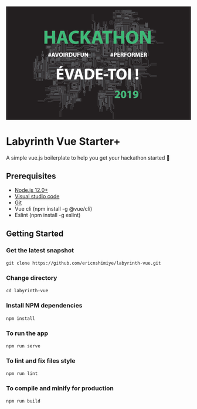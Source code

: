 ![Labyrinth Vue Starter+](src/assets/Hackathon.png)

Labyrinth Vue Starter+
=======================

A simple vue.js boilerplate to help you get your hackathon started :rocket:

Prerequisites
-------------

- [Node.js 12.0+](http://nodejs.org)
- [Visual studio code](https://code.visualstudio.com/)
- [Git](https://git-scm.com/)
- Vue cli (npm install -g @vue/cli)
- Eslint (npm install -g eslint)

Getting Started
---------------


### Get the latest snapshot

```
git clone https://github.com/ericnshimiye/labyrinth-vue.git
```
### Change directory
```
cd labyrinth-vue
```

### Install NPM dependencies
```
npm install
```
### To run the app
```
npm run serve
```
### To lint and fix files style
```
npm run lint
```
### To compile and minify for production
```
npm run build
```